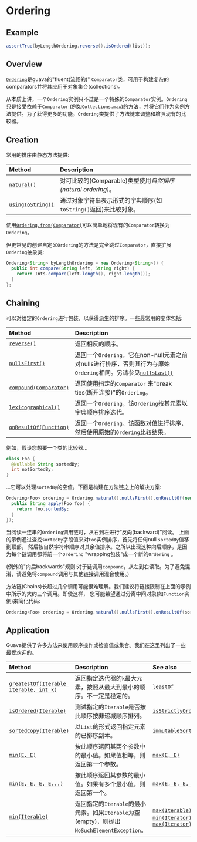 # Ordering

## Example

```java
assertTrue(byLengthOrdering.reverse().isOrdered(list));
```

## Overview

[`Ordering`]是guava的"fluent(流畅的)" `Comparator`类，可用于构建复杂的comparators并将其应用于对象集合(collections)。

从本质上讲，一个`Ordering`实例只不过是一个特殊的`Comparator`实例。`Ordering` 只是接受依赖于`Comparator`
(例如`Collections.max`)的方法，并将它们作为实例方法提供。为了获得更多的功能，`Ordering`类提供了方法链来调整和增强现有的比较器。

## Creation

常用的排序由静态方法提供:

Method              | Description
:------------------ | :----------
[`natural()`]       | 对可比较的(Comparable)类型使用*自然排序(natural ordering)*。
[`usingToString()`] | 通过对象字符串表示形式的字典顺序(如`toString()`返回)来比较对象。

使用[`Ordering.from(Comparator)`]可以简单地将现有的`Comparator`转换为`Ordering`。

但更常见的创建自定义`Ordering`的方法是完全跳过`Comparator`，直接扩展`Ordering`抽象类:
```java
Ordering<String> byLengthOrdering = new Ordering<String>() {
  public int compare(String left, String right) {
    return Ints.compare(left.length(), right.length());
  }
};
```

## Chaining

可以对给定的`Ordering`进行包装，以获得派生的排序。一些最常用的变体包括:

Method                   | Description
:----------------------- | :----------
[`reverse()`]            | 返回相反的顺序。
[`nullsFirst()`]         | 返回一个`Ordering`，它在non-null元素之前对nulls进行排序，否则其行为与原始`Ordering`相同。另请参见[`nullsLast()`]
[`compound(Comparator)`] | 返回使用指定的`Comparator` 来"break ties(断开连接)"的`Ordering`。
[`lexicographical()`]    | 返回一个`Ordering`，该`Ordering`按其元素以字典顺序排序迭代。
[`onResultOf(Function)`] | 返回一个`Ordering`，该函数对值进行排序，然后使用原始的`Ordering`比较结果。

例如，假设您想要一个类的比较器...

```java
class Foo {
  @Nullable String sortedBy;
  int notSortedBy;
}
```

...它可以处理`sortedBy`的空值。下面是构建在方法链之上的解决方案:

```java
Ordering<Foo> ordering = Ordering.natural().nullsFirst().onResultOf(new Function<Foo, String>() {
  public String apply(Foo foo) {
    return foo.sortedBy;
  }
});
```

当阅读一连串的`Ordering`调用链时，从右到左进行“反向(backward)”阅读。
上面的示例通过查找`sortedBy`字段值来对`Foo`实例排序，首先将任何null `sortedBy`值移到顶部，
然后按自然字符串顺序对其余值排序。之所以出现这种向后顺序，是因为每个链调用都将前一个`Ordering` "wrapping包装"成一个新的`Ordering` 。

(例外的"向后backwards"规则:对于链调用`compound`，从左到右读取。为了避免混淆，请避免将`compound`调用与其他链接调用混合使用。)

方法链(Chains)长超过几个调用可能很难理解。我们建议将链接限制在上面的示例中所示的大约三个调用。即使这样，
您可能希望通过分离中间对象(如`Function`实例)来简化代码:

```java
Ordering<Foo> ordering = Ordering.natural().nullsFirst().onResultOf(sortKeyFunction);
```

## Application

Guava提供了许多方法来使用顺序操作或检查值或集合。我们在这里列出了一些最受欢迎的。

Method                                   | Description                                                                                                                                       | See also
:--------------------------------------- | :------------------------------------------------------------------------------------------------------------------------------------------------ | :-------
[`greatestOf(Iterable iterable, int k)`] | 返回指定迭代器的`k`最大元素，按照从最大到最小的顺序。不一定是稳定的。| [`leastOf`]
[`isOrdered(Iterable)`]                  | 测试指定的`Iterable`是否按此顺序按非递减顺序排列。     | [`isStrictlyOrdered`]
[`sortedCopy(Iterable)`]                 | 以`List`的形式返回指定元素的已排序副本。                                                                                      | [`immutableSortedCopy`]
[`min(E, E)`]                            | 按此顺序返回其两个参数中的最小值。如果值相等，则返回第一个参数。              | [`max(E, E)`]
[`min(E, E, E, E...)`]                   | 按此顺序返回其参数的最小值。如果有多个最小值，则返回第一个。                       | [`max(E, E, E, E...)`]
[`min(Iterable)`]                        | 返回指定的`Iterable`的最小元素。如果`Iterable`为空(empty)，则抛出`NoSuchElementException`。 | [`max(Iterable)`], [`min(Iterator)`], [`max(Iterator)`]

[`Ordering`]: http://google.github.io/guava/releases/snapshot/api/docs/com/google/common/collect/Ordering.html
[`natural()`]: http://google.github.io/guava/releases/snapshot/api/docs/com/google/common/collect/Ordering.html#natural--
[`usingToString()`]: http://google.github.io/guava/releases/snapshot/api/docs/com/google/common/collect/Ordering.html#usingToString--
[`Ordering.from(Comparator)`]: http://google.github.io/guava/releases/snapshot/api/docs/com/google/common/collect/Ordering.html#from-java.util.Comparator-
[`reverse()`]: http://google.github.io/guava/releases/snapshot/api/docs/com/google/common/collect/Ordering.html#reverse--
[`nullsFirst()`]: http://google.github.io/guava/releases/snapshot/api/docs/com/google/common/collect/Ordering.html#nullsFirst--
[`nullsLast()`]: http://google.github.io/guava/releases/snapshot/api/docs/com/google/common/collect/Ordering.html#nullsLast--
[`compound(Comparator)`]: http://google.github.io/guava/releases/snapshot/api/docs/com/google/common/collect/Ordering.html#compound-java.util.Comparator-
[`lexicographical()`]: http://google.github.io/guava/releases/snapshot/api/docs/com/google/common/collect/Ordering.html#lexicographical--
[`onResultOf(Function)`]: http://google.github.io/guava/releases/snapshot/api/docs/com/google/common/collect/Ordering.html#onResultOf-com.google.common.base.Function-
[`greatestOf(Iterable iterable, int k)`]: http://google.github.io/guava/releases/snapshot/api/docs/com/google/common/collect/Ordering.html#greatestOf-java.lang.Iterable-int-
[`leastOf`]: http://google.github.io/guava/releases/snapshot/api/docs/com/google/common/collect/Ordering.html#leastOf-java.lang.Iterable-int-
[`isOrdered(Iterable)`]: http://google.github.io/guava/releases/snapshot/api/docs/com/google/common/collect/Ordering.html#isOrdered-java.lang.Iterable-
[`isStrictlyOrdered`]: http://google.github.io/guava/releases/snapshot/api/docs/com/google/common/collect/Ordering.html#isStrictlyOrdered-java.lang.Iterable-
[`sortedCopy(Iterable)`]: http://google.github.io/guava/releases/snapshot/api/docs/com/google/common/collect/Ordering.html#sortedCopy-java.lang.Iterable-
[`immutableSortedCopy`]: http://google.github.io/guava/releases/snapshot/api/docs/com/google/common/collect/Ordering.html#immutableSortedCopy-java.lang.Iterable-
[`min(E, E)`]: http://google.github.io/guava/releases/snapshot/api/docs/com/google/common/collect/Ordering.html#min-E-E-
[`max(E, E)`]: http://google.github.io/guava/releases/snapshot/api/docs/com/google/common/collect/Ordering.html#max-E-E-
[`min(E, E, E, E...)`]: http://google.github.io/guava/releases/snapshot/api/docs/com/google/common/collect/Ordering.html#min-E-E-E-E...-
[`max(E, E, E, E...)`]: http://google.github.io/guava/releases/snapshot/api/docs/com/google/common/collect/Ordering.html#max-E-E-E-E...-
[`min(Iterable)`]: http://google.github.io/guava/releases/snapshot/api/docs/com/google/common/collect/Ordering.html#min-java.lang.Iterable-
[`max(Iterable)`]: http://google.github.io/guava/releases/snapshot/api/docs/com/google/common/collect/Ordering.html#max-java.lang.Iterable-
[`min(Iterator)`]: http://google.github.io/guava/releases/snapshot/api/docs/com/google/common/collect/Ordering.html#min-java.util.Iterator-
[`max(Iterator)`]: http://google.github.io/guava/releases/snapshot/api/docs/com/google/common/collect/Ordering.html#max-java.util.Iterator-
